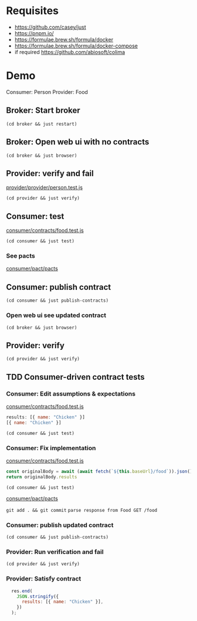 
# Requisites

- <https://github.com/casey/just>
- <https://pnpm.io/>
- <https://formulae.brew.sh/formula/docker>
- <https://formulae.brew.sh/formula/docker-compose>
- if required <https://github.com/abiosoft/colima>

# Demo

Consumer: Person
Provider: Food

## Broker: Start broker

`(cd broker && just restart)`

## Broker: Open web ui with no contracts

`(cd broker && just browser)`

## Provider: verify and fail

[provider/provider/person.test.js](provider/provider/person.test.js)

`(cd provider && just verify)`

## Consumer: test

[consumer/contracts/food.test.js](consumer/contracts/food.test.js)

`(cd consumer && just test)`

### See pacts

[consumer/pact/pacts](consumer/pact/pacts)

## Consumer: publish contract

`(cd consumer && just publish-contracts)`

### Open web ui see updated contract

`(cd broker && just browser)`

## Provider: verify

`(cd provider && just verify)`

## TDD Consumer-driven contract tests

### Consumer: Edit assumptions & expectations

[consumer/contracts/food.test.js](consumer/contracts/food.test.js)

```javascript
results: [{ name: "Chicken" }]
[{ name: "Chicken" }]
```

`(cd consumer && just test)`

### Consumer: Fix implementation

[consumer/contracts/food.test.js](consumer/contracts/food.test.js)

```javascript
const originalBody = await (await fetch(`${this.baseUrl}/food`)).json()
return originalBody.results
```

`(cd consumer && just test)`

[consumer/pact/pacts](consumer/pact/pacts)

`git add . && git commit`
`parse response from Food GET /food`

### Consumer: publish updated contract

`(cd consumer && just publish-contracts)`

### Provider: Run verification and fail

`(cd provider && just verify)`

### Provider: Satisfy contract

```javascript
  res.end(
    JSON.stringify({
      results: [{ name: "Chicken" }],
    })
  );
```
